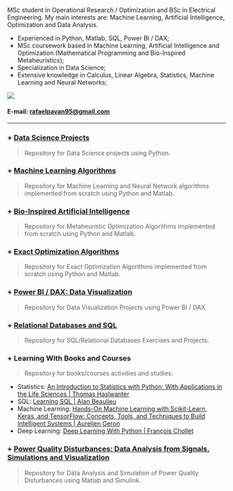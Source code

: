 MSc student in Operational Research / Optimization and BSc in Electrical Engineering. My main interests are: Machine Learning, Artificial Intelligence, Optimization and Data Analysis.

- Experienced in Python, Matlab, SQL, Power BI / DAX;
- MSc coursework based in Machine Learning, Artificial Intelligence and Optimization (Mathematical Programming and Bio-Inspired Metaheuristics);
- Specialization in Data Science;
- Extensive knowledge in Calculus, Linear Algebra, Statistics, Machine Learning and Neural Networks;


[<img src="https://img.shields.io/badge/linkedin-%230077B5.svg?&style=for-the-badge&logo=linkedin&logoColor=white" />](https://www.linkedin.com/in/engrafaelpavan/) 

#### E-mail: rafaelpavan95@gmail.com
---------------------------------------
### + [Data Science Projects](https://github.com/rafaelpavan95/DataScience)
> Repository for Data Science projects using Python.
### + [Machine Learning Algorithms](https://github.com/rafaelpavan95/MSc_MachineLearning_DataMining)
> Repository for Machine Learning and Neural Network algorithms implemented from scratch using Python and Matlab.
### + [Bio-Inspired Artificial Intelligence](https://github.com/rafaelpavan95/Metaheuristic_Optimization)
> Repository for Metaheuristic Optimization Algorithms implemented from scratch using Python and Matlab.
### + [Exact Optimization Algorithms](https://github.com/rafaelpavan95/Optimization_Algorithms)
> Repository for Exact Optimization Algorithms implemented from scratch using Python and Matlab.
### + [Power BI / DAX: Data Visualization](https://github.com/rafaelpavan95/powerbi_learning)
> Repository for Data Visualization Projects using Power BI / DAX. 
### + [Relational Databases and SQL](https://github.com/rafaelpavan95/database_modelling)
> Repository for SQL/Relational Databases Exercises and Projects.
### + Learning With Books and Courses
> Repository for books/courses activities and studies:
- Statistics: [An Introduction to Statistics with Python: With Applications in the Life Sciences | Thomas Haslwanter](https://github.com/rafaelpavan95/statistical_learning)
- SQL: [Learning SQL | Alan Beaulieu](https://github.com/rafaelpavan95/Learning_SQL)
- Machine Learning: [Hands-On Machine Learning with Scikit-Learn, Keras, and TensorFlow: Concepts, Tools, and Techniques to Build Intelligent Systems | Aurelien Geron](https://github.com/rafaelpavan95/Hands_On_Machine_Learning)
- Deep Learning: [Deep Learning With Python | François Chollet]()
### + [Power Quality Disturbances: Data Analysis from Signals, Simulations and Visualization](https://github.com/rafaelpavan95/Power_Quality)
> Repository for Data Analysis and Simulation of Power Quality Disturbances using Matlab and Simulink.
